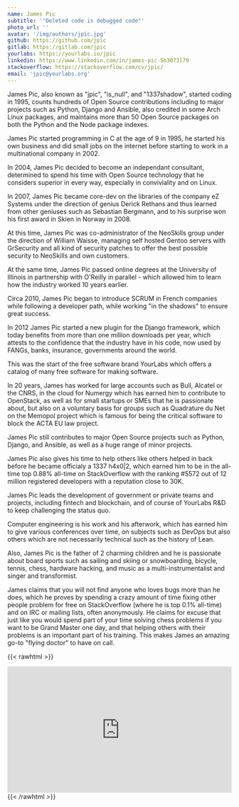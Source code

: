 ```yaml
---
name: James Pic
subtitle: '"Deleted code is debugged code"'
photo_url: ''
avatar: '/img/authors/jpic.jpg'
github: https://github.com/jpic
gitlab: https://gitlab.com/jpic
yourlabs: https://yourlabs.io/jpic
linkedin: https://www.linkedin.com/in/james-pic-5b3073179
stackoverflow: https://stackoverflow.com/cv/jpic/
email: 'jpic@yourlabs.org'
---
```


James Pic, also known as "jpic", "is_null", and "1337shadow", started coding in
1995, counts hundreds of Open Source contributions including to major projects
such as Python, Django and Ansible, also credited in some Arch Linux packages,
and maintains more than 50 Open Source packages on both the Python and the Node
package indexes.

James Pic started programming in C at the age of 9 in 1995, he started his own
business and did small jobs on the internet before starting to work in a
multinational company in 2002.

In 2004, James Pic decided to become an independant consultant, determined to
spend his time with Open Source technology that he considers superior in every
way, especially in conviviality and on Linux.

In 2007, James Pic became core-dev on the libraries of the company eZ Systems
under the direction of genius Derick Rethans and thus learned from other
geniuses such as Sebastian Bergmann, and to his surprise won his first award in
Skien in Norway in 2008.

At this time, James Pic was co-administrator of the NeoSkills group under the
direction of William Waisse, managing self hosted Gentoo servers with
GrSecurity and all kind of security patches to offer the best possible security
to NeoSkills and own customers.

At the same time, James Pic passed online degrees at the University of Illinois
in partnership with O'Reilly in parallel - which allowed him to learn how the
industry worked 10 years earlier.

Circa 2010, James Pic began to introduce SCRUM in French companies while
following a developer path, while working "in the shadows" to ensure great
success.

In 2012 James Pic started a new plugin for the Django framework, which today
benefits from more than one million downloads per year, which attests to the
confidence that the industry have in his code, now used by FANGs, banks,
insurance, governments around the world.

This was the start of the free software brand YourLabs which offers a catalog
of many free software for making software.

In 20 years, James has worked for large accounts such as Bull, Alcatel or the
CNRS, in the cloud for Numergy which has earned him to contribute to OpenStack,
as well as for small startups or SMEs that he is passionate about, but also on
a voluntary basis for groups such as Quadrature du Net on the Memopol project
which is famous for being the critical software to block the ACTA EU law
project.

James Pic still contributes to major Open Source projects such as Python,
Django, and Ansible, as well as a huge range of minor projects.

James Pic also gives his time to help others like others helped in back before
he became officialy a 1337 h4x0|2, which earned him to be in the all-time top
0.88% all-time on StackOverflow with the ranking #5572 out of 12 million
registered developers with a reputation close to 30K.

James Pic leads the development of government or private teams and projects,
including fintech and blockchain, and of course of YourLabs R&D to keep
challenging the status quo.

Computer engineering is his work and his afterwork, which has earned him to
give various conferences over time, on subjects such as DevOps but also others
which are not necessarily technical such as the history of Lean.

Also, James Pic is the father of 2 charming children and he is passionate about
board sports such as sailing and skiing or snowboarding, bicycle, tennis,
chess, hardware hacking, and music as a multi-instrumentalist and singer and
transformist.

James claims that you will not find anyone who loves bugs more than he does,
which he proves by spending a crazy amount of time fixing other people problem
for free on StackOverflow (where he is top 0.1% all-time) and on IRC or mailing
lists, often anonymously. He claims for excuse that just like you would spend
part of your time solving chess problems if you want to be Grand Master one
day, and that helping others with their problems is an important part of his
training. This makes James an amazing go-to "flying doctor" to have on call.

{{< rawhtml >}}
<style>.embed-container { position: relative; padding-bottom: 56.25%; height: 0; overflow: hidden; max-width: 100%; } .embed-container iframe, .embed-container object, .embed-container embed { position: absolute; top: 0; left: 0; width: 100%; height: 100%; }</style><div class='embed-container'>
<iframe
    frameborder="0"
    allowfullscreen
    src="https://www.youtube.com/embed/DPuVNNemEuM"
></iframe>
</div>
{{< /rawhtml >}}
